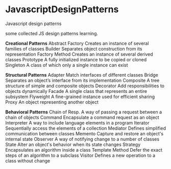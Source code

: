 JavascriptDesignPatterns
========================

Javascript design patterns

some collected JS design patterns learning.


  <b>Creational Patterns</b> 
  Abstract Factory	  Creates an instance of several families of classes
  Builder	  Separates object construction from its representation
  Factory Method	  Creates an instance of several derived classes
  Prototype	  A fully initialized instance to be copied or cloned
  Singleton	  A class of which only a single instance can exist

  <b>Structural Patterns</b>
  Adapter	  Match interfaces of different classes
  Bridge	  Separates an object’s interface from its implementation
  Composite	  A tree structure of simple and composite objects
  Decorator	  Add responsibilities to objects dynamically
  Facade	  A single class that represents an entire subsystem
  Flyweight	  A fine-grained instance used for efficient sharing
  Proxy	  An object representing another object

  <b>Behavioral Patterns</b>
  Chain of Resp.	  A way of passing a request between a chain of objects
  Command	  Encapsulate a command request as an object
  Interpreter	  A way to include language elements in a program
  Iterator	  Sequentially access the elements of a collection
  Mediator	  Defines simplified communication between classes
  Memento	  Capture and restore an object's internal state
  Observer	  A way of notifying change to a number of classes
  State	  Alter an object's behavior when its state changes
  Strategy	  Encapsulates an algorithm inside a class
  Template Method	  Defer the exact steps of an algorithm to a subclass
  Visitor	  Defines a new operation to a class without change
